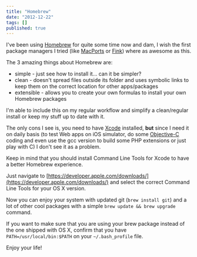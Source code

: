 ```yaml
---
title: "Homebrew"
date: "2012-12-22"
tags: []
published: true
---
```


I've been using [Homebrew](http://brew.sh) for quite some time now and dam, I wish the first package managers I tried (like [MacPorts](http://www.macports.org) or [Fink](http://fink.thetis.ig42.org)) where as awesome as this.

The 3 amazing things about Homebrew are:

- simple - just see how to install it... can it be simpler?
- clean - doesn't spread files outside its folder and uses symbolic links to keep them on the correct location for other apps/packages
- extensible - allows you to create your own formulas to install your own Homebrew packages

I'm able to include this on my regular workflow and simplify a clean/regular install or keep my stuff up to date with it.

The only cons I see is, you need to have [Xcode](https://developer.apple.com/xcode/) installed, **but** since I need it on daily basis (to test Web apps on iOS simulator, do some [Objective-C](http://en.wikipedia.org/wiki/Objective-C) coding and even use the gcc version to build some PHP extensions or just play with C) I don't see it as a problem.

Keep in mind that you should install Command Line Tools for Xcode to have a better Homebrew experience.

Just navigate to [https://developer.apple.com/downloads/](https://developer.apple.com/downloads/) and select the correct Command Line Tools for your OS X version.

Now you can enjoy your system with updated git (`brew install git`) and a lot of other cool packages with a simple `brew update && brew upgrade` command.

If you want to make sure that you are using your brew package instead of the one shipped with OS X, confirm that you have `PATH=/usr/local/bin:$PATH` on your `~/.bash_profile` file.

Enjoy your life!
